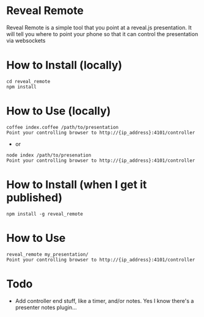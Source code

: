 # Reveal Remote

Reveal Remote is a simple tool that you point at a reveal.js presentation.
It will tell you where to point your phone so that it can control the presentation
via websockets

# How to Install (locally)
```$
cd reveal_remote
npm install
```

# How to Use (locally)
```$
coffee index.coffee /path/to/presentation
Point your controlling browser to http://{ip_address}:4101/controller
```
-  or
```$
node index /path/to/presenation
Point your controlling browser to http://{ip_address}:4101/controller
```

# How to Install (when I get it published)
```$
npm install -g reveal_remote
```

# How to Use
```$
reveal_remote my_presentation/
Point your controlling browser to http://{ip_address}:4101/controller
```

# Todo
-  Add controller end stuff, like a timer, and/or notes.  Yes I know there's a presenter notes plugin...


